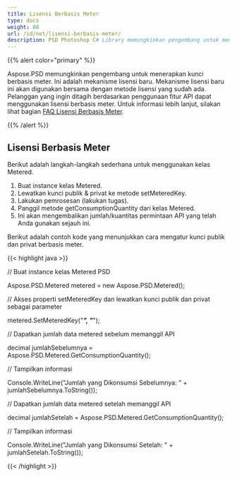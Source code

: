 ```yaml
---
title: Lisensi Berbasis Meter
type: docs
weight: 80
url: /id/net/lisensi-berbasis-meter/
description: PSD Photoshop C# Library memungkinkan pengembang untuk menerapkan kunci berbasis meter yang merupakan mekanisme lisensi baru dan akan digunakan bersama dengan metode lisensi yang sudah ada.
---
```


{{% alert color="primary" %}} 

Aspose.PSD memungkinkan pengembang untuk menerapkan kunci berbasis meter. Ini adalah mekanisme lisensi baru. Mekanisme lisensi baru ini akan digunakan bersama dengan metode lisensi yang sudah ada. Pelanggan yang ingin ditagih berdasarkan penggunaan fitur API dapat menggunakan lisensi berbasis meter. Untuk informasi lebih lanjut, silakan lihat bagian [FAQ Lisensi Berbasis Meter](https://purchase.aspose.com/faqs/licensing/metered).

{{% /alert %}} 
## **Lisensi Berbasis Meter**
Berikut adalah langkah-langkah sederhana untuk menggunakan kelas Metered.

1. Buat instance kelas Metered.
1. Lewatkan kunci publik & privat ke metode setMeteredKey.
1. Lakukan pemrosesan (lakukan tugas).
1. Panggil metode getConsumptionQuantity dari kelas Metered.
1. Ini akan mengembalikan jumlah/kuantitas permintaan API yang telah Anda gunakan sejauh ini.

Berikut adalah contoh kode yang menunjukkan cara mengatur kunci publik dan privat berbasis meter.

{{< highlight java >}}

 // Buat instance kelas Metered PSD

Aspose.PSD.Metered metered = new Aspose.PSD.Metered();



// Akses properti setMeteredKey dan lewatkan kunci publik dan privat sebagai parameter

metered.SetMeteredKey("*****", "*****");



// Dapatkan jumlah data metered sebelum memanggil API

decimal jumlahSebelumnya = Aspose.PSD.Metered.GetConsumptionQuantity();



// Tampilkan informasi

Console.WriteLine("Jumlah yang Dikonsumsi Sebelumnya: " + jumlahSebelumnya.ToString());

// Dapatkan jumlah data metered setelah memanggil API

decimal jumlahSetelah = Aspose.PSD.Metered.GetConsumptionQuantity();



// Tampilkan informasi

Console.WriteLine("Jumlah yang Dikonsumsi Setelah: " + jumlahSetelah.ToString());

{{< /highlight >}}
